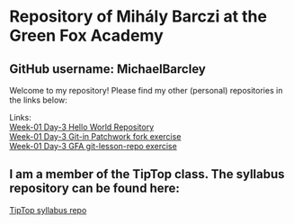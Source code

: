 ﻿# Repository of Mihály Barczi at the Green Fox Academy
## GitHub username: MichaelBarcley

Welcome to my repository! Please find my other (personal) repositories in the links below:

Links:  
[Week-01 Day-3 Hello World Repository](https://github.com/MichaelBarcley/hello-world)  
[Week-01 Day-3 Git-in Patchwork fork exercise](https://github.com/MichaelBarcley/patchwork)  
[Week-01 Day-3 GFA git-lesson-repo exercise](https://github.com/MichaelBarcley/git-lesson-repository)  

## I am a member of the TipTop class. The syllabus repository can be found here:  
[TipTop syllabus repo](https://github.com/green-fox-academy/tiptop-syllabus)  
